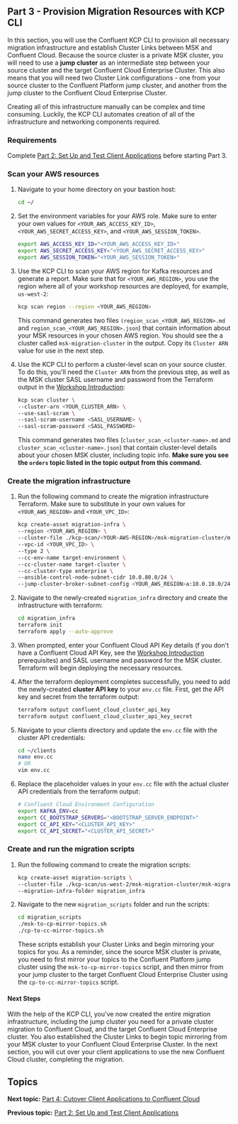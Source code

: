 ## Part 3 - Provision Migration Resources with KCP CLI

In this section, you will use the Confluent KCP CLI to provision all necessary migration infrastructure and establish Cluster Links between MSK and Confluent Cloud. Because the source cluster is a private MSK cluster, you will need to use a **jump cluster** as an intermediate step between your source cluster and the target Confluent Cloud Enterprise Cluster. This also means that you will need two Cluster Link configurations - one from your source cluster to the Confluent Platform jump cluster, and another from the jump cluster to the Confluent Cloud Enterprise Cluster. 

Creating all of this infrastructure manually can be complex and time consuming. Luckily, the KCP CLI automates creation of all of the infrastructure and networking components required.

### Requirements

Complete [Part 2: Set Up and Test Client Applications](../PART-2/README.md) before starting Part 3. 

### Scan your AWS resources 
1. Navigate to your home directory on your bastion host: 
   ```bash
   cd ~/
   ```

2. Set the environment variables for your AWS role. Make sure to enter your own values for `<YOUR_AWS_ACCESS_KEY_ID>`, `<YOUR_AWS_SECRET_ACCESS_KEY>`, and `<YOUR_AWS_SESSION_TOKEN>`. 
    ```bash
    export AWS_ACCESS_KEY_ID="<YOUR_AWS_ACCESS_KEY_ID>"
    export AWS_SECRET_ACCESS_KEY="<YOUR_AWS_SECRET_ACCESS_KEY>"
    export AWS_SESSION_TOKEN="<YOUR_AWS_SESSION_TOKEN>"
    ```

3. Use the KCP CLI to scan your AWS region for Kafka resources and generate a report. Make sure that for `<YOUR_AWS_REGION>`, you use the region where all of your workshop resources are deployed, for example, `us-west-2`: 
   ```bash
   kcp scan region --region <YOUR_AWS_REGION>
   ```

   This command generates two files `(region_scan_<YOUR_AWS_REGION>.md` and `region_scan_<YOUR_AWS_REGION>.json`) that contain information about your MSK resources in your chosen AWS region. You should see the a cluster called `msk-migration-cluster` in the output. Copy its `Cluster ARN` value for use in the next step. 

4. Use the KCP CLI to perform a cluster-level scan on your source cluster. To do this, you'll need the `Cluster ARN` from the previous step, as well as the MSK cluster SASL username and password from the Terraform output in the [Workshop Introduction](../README.md): 
   ```bash
   kcp scan cluster \
   --cluster-arn <YOUR_CLUSTER_ARN> \
   --use-sasl-scram \
   --sasl-scram-username <SASL_USERNAME> \
   --sasl-scram-password <SASL_PASSWORD>
   ```

   This command generates two files (`cluster_scan_<cluster-name>.md` and `cluster_scan_<cluster-name>.json`) that contain cluster-level details about your chosen MSK cluster, including topic info. **Make sure you see the `orders` topic listed in the topic output from this command.**

### Create the migration infrastructure 
1. Run the following command to create the migration infrastructure Terraform. Make sure to substitute in your own values for `<YOUR_AWS_REGION>` and `<YOUR_VPC_ID>`: 
   ```bash 
   kcp create-asset migration-infra \
   --region <YOUR_AWS_REGION> \
   --cluster-file ./kcp-scan/<YOUR-AWS-REGION>/msk-migration-cluster/msk-migration-cluster.json \
   --vpc-id <YOUR_VPC_ID> \
   --type 2 \
   --cc-env-name target-environment \
   --cc-cluster-name target-cluster \
   --cc-cluster-type enterprise \
   --ansible-control-node-subnet-cidr 10.0.80.0/24 \
   --jump-cluster-broker-subnet-config <YOUR_AWS_REGION>a:10.0.10.0/24,<YOUR_AWS_REGION>b:10.0.20.0/24,<YOUR_AWS_REGION>c:10.0.30.0/24
   ```

2. Navigate to the newly-created `migration_infra` directory and create the infrastructure with terraform: 
   ```bash 
   cd migration_infra
   terraform init
   terraform apply --auto-approve
   ```

4. When prompted, enter your Confluent Cloud API Key details (f you don't have a Confluent Cloud API Key, see the [Workshop Introduction](../README.md) prerequisites) and SASL username and password for the MSK cluster. Terraform will begin deploying the necessary resources. 

5. After the terraform deployment completes successfully, you need to add the newly-created **cluster API key** to your `env.cc` file. First, get the API key and secret from the terraform output:
   ```bash
   terraform output confluent_cloud_cluster_api_key
   terraform output confluent_cloud_cluster_api_key_secret
   ```

6. Navigate to your clients directory and update the `env.cc` file with the cluster API credentials:
   ```bash
   cd ~/clients
   nano env.cc
   # OR
   vim env.cc
   ```

7. Replace the placeholder values in your `env.cc` file with the actual cluster API credentials from the terraform output:
   ```bash
   # Confluent Cloud Environment Configuration
   export KAFKA_ENV=cc
   export CC_BOOTSTRAP_SERVERS="<BOOTSTRAP_SERVER_ENDPOINT>"
   export CC_API_KEY="<CLUSTER_API_KEY>"
   export CC_API_SECRET="<CLUSTER_API_SECRET>"
   ```

### Create and run the migration scripts
1. Run the following command to create the migration scripts: 
   ```bash
   kcp create-asset migration-scripts \
   --cluster-file ./kcp-scan/us-west-2/msk-migration-cluster/msk-migration-cluster.json \
   --migration-infra-folder migration_infra
   ```

2. Navigate to the new `migration_scripts` folder and run the scripts:
   ```bash 
   cd migration_scripts
   ./msk-to-cp-mirror-topics.sh
   ./cp-to-cc-mirror-topics.sh
   ```

   These scripts establish your Cluster Links and begin mirroring your topics for you. As a reminder, since the source MSK cluster is private, you need to first mirror your topics to the Confluent Platform jump cluster using the `msk-to-cp-mirror-topics` script, and then mirror from your jump cluster to the target Confluent Cloud Enterprise Cluster using the `cp-to-cc-mirror-topics` script. 


#### Next Steps 

With the help of the KCP CLI, you've now created the entire migration infrastructure, including the jump cluster you need for a private cluster migration to Confluent Cloud, and the target Confluent Cloud Enterprise cluster. You also established the Cluster Links to begin topic mirroring from your MSK cluster to your Confluent Cloud Enterprise Cluster. In the next section, you will cut over your client applications to use the new Confluent Cloud cluster, completing the migration. 

## Topics

**Next topic:** [Part 4: Cutover Client Applications to Confluent Cloud](../PART-4/README.md)

**Previous topic:** [Part 2: Set Up and Test Client Applications](../PART-2/README.md)
